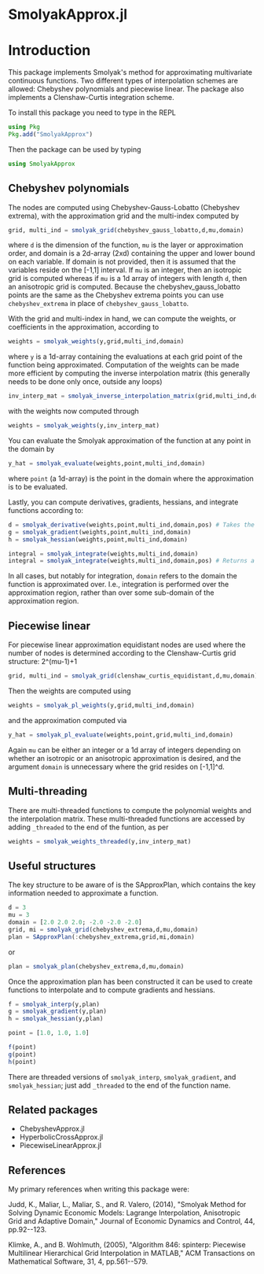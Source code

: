# SmolyakApprox.jl

Introduction
============

This package implements Smolyak's method for approximating multivariate continuous functions.  Two different types of interpolation schemes are allowed: Chebyshev polynomials and piecewise linear. The package also implements a Clenshaw-Curtis integration scheme.

To install this package you need to type in the REPL

```julia
using Pkg
Pkg.add("SmolyakApprox")
```

Then the package can be used by typing

```julia
using SmolyakApprox
```

Chebyshev polynomials
---------------------

The nodes are computed using Chebyshev-Gauss-Lobatto (Chebyshev extrema), with the approximation grid and the multi-index computed by

```julia
grid, multi_ind = smolyak_grid(chebyshev_gauss_lobatto,d,mu,domain)
```

where `d` is the dimension of the function, `mu` is the layer or approximation order, and domain is a 2d-array (2xd) containing the upper and lower bound on each variable.  If domain is not provided, then it is assumed that the variables reside on the [-1,1] interval.  If `mu` is an integer, then an isotropic grid is computed whereas if `mu` is a 1d array of integers with length `d`, then an anisotropic grid is computed.  Because the chebyshev_gauss_lobatto points are the same as the Chebyshev extrema points you can use `chebyshev_extrema` in place of `chebyshev_gauss_lobatto`. 

With the grid and multi-index in hand, we can compute the weights, or coefficients in the approximation, according to

```julia
weights = smolyak_weights(y,grid,multi_ind,domain)
```

where `y` is a 1d-array containing the evaluations at each grid point of the function being approximated.  Computation of the weights can be made more efficient by computing the inverse interpolation matrix (this generally needs to be done only once, outside any loops)

```julia
inv_interp_mat = smolyak_inverse_interpolation_matrix(grid,multi_ind,domain)
```

with the weights now computed through

```julia
weights = smolyak_weights(y,inv_interp_mat)
```

You can evaluate the Smolyak approximation of the function at any point in the domain by

```julia
y_hat = smolyak_evaluate(weights,point,multi_ind,domain)
```

where `point` (a 1d-array) is the point in the domain where the approximation is to be evaluated.

Lastly, you can compute derivatives, gradients, hessians, and integrate functions according to:

```julia
d = smolyak_derivative(weights,point,multi_ind,domain,pos) # Takes the derivative with respect to variable 'pos'
g = smolyak_gradient(weights,point,multi_ind,domain)
h = smolyak_hessian(weights,point,multi_ind,domain)

integral = smolyak_integrate(weights,multi_ind,domain)
integral = smolyak_integrate(weights,multi_ind,domain,pos) # Returns a function of variable 'pos', integrating out all other variables. 
```

In all cases, but notably for integration, ```domain``` refers to the domain the function is approximated over. I.e., integration is performed over the approximation region, rather than over some sub-domain of the approximation region.

Piecewise linear
----------------

For piecewise linear approximation equidistant nodes are used where the number of nodes is determined according to the Clenshaw-Curtis grid structure: 2^(mu-1)+1

```julia
grid, multi_ind = smolyak_grid(clenshaw_curtis_equidistant,d,mu,domain)
```

Then the weights are computed using

```julia
weights = smolyak_pl_weights(y,grid,multi_ind,domain)
```

and the approximation computed via

```julia
y_hat = smolyak_pl_evaluate(weights,point,grid,multi_ind,domain)
```

Again `mu` can be either an integer or a 1d array of integers depending on whether an isotropic or an anisotropic approximation is desired, and the argument `domain` is unnecessary where the grid resides on [-1,1]^d.

Multi-threading
---------------

There are multi-threaded functions to compute the polynomial weights and the interpolation matrix.  These multi-threaded functions are accessed by adding `_threaded` to the end of the funtion, as per

```julia
weights = smolyak_weights_threaded(y,inv_interp_mat)
```

Useful structures
-----------------

The key structure to be aware of is the SApproxPlan, which contains the key information needed to approximate a function.

```julia
d = 3
mu = 3
domain = [2.0 2.0 2.0; -2.0 -2.0 -2.0]
grid, mi = smolyak_grid(chebyshev_extrema,d,mu,domain)
plan = SApproxPlan(:chebyshev_extrema,grid,mi,domain)
```
or
```julia
plan = smolyak_plan(chebyshev_extrema,d,mu,domain)
```

Once the approximation plan has been constructed it can be used to create functions to interpolate and to compute gradients and hessians.

```julia
f = smolyak_interp(y,plan)
g = smolyak_gradient(y,plan)
h = smolyak_hessian(y,plan)

point = [1.0, 1.0, 1.0]

f(point)
g(point)
h(point)
```

There are threaded versions of `smolyak_interp`, `smolyak_gradient`, and `smolyak_hessian`; just add `_threaded` to the end of the function name.

Related packages
----------------

- ChebyshevApprox.jl
- HyperbolicCrossApprox.jl
- PiecewiseLinearApprox.jl

References
----------

My primary references when writing this package were:

Judd, K., Maliar, L., Maliar, S., and R. Valero, (2014), "Smolyak Method for Solving Dynamic Economic Models: Lagrange Interpolation, Anisotropic Grid and Adaptive Domain," Journal of Economic Dynamics and Control, 44, pp.92--123.

Klimke, A., and B. Wohlmuth, (2005), "Algorithm 846: spinterp: Piecewise Multilinear Hierarchical Grid Interpolation in MATLAB," ACM Transactions on Mathematical Software, 31, 4, pp.561--579.
